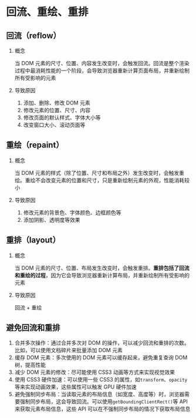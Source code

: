 # 回流、重绘、重排

## 回流（reflow）

1. 概念

   当 DOM 元素的尺寸、位置、内容发生改变时，会触发回流。回流是整个渲染过程中最消耗性能的一个阶段，会导致浏览器重新计算页面布局，并重新绘制所有受影响的元素

2. 导致原因

   1. 添加、删除、修改 DOM 元素
   2. 修改元素的位置、尺寸、内容
   3. 修改页面的默认样式、字体大小等
   4. 改变窗口大小、滚动页面等

## 重绘（repaint）

1. 概念

   当 DOM 元素的样式（除了位置、尺寸和布局之外）发生改变时，会触发重绘。重绘不会改变元素的位置和尺寸，只是重新绘制元素的外观，性能消耗较小

2. 导致原因

   1. 修改元素的背景色、字体颜色、边框颜色等
   2. 添加阴影、透明度等效果

## 重排（layout）

1. 概念

   当 DOM 元素的尺寸、位置、布局发生改变时，会触发重排。**重排包括了回流和重绘的过程**，因为它会导致浏览器重新计算布局，并重新绘制所有受影响的元素

2. 导致原因

   回流 + 重绘



## 避免回流和重排

1. 合并多次操作：通过合并多次对 DOM 的操作，可以减少回流和重排的次数。比如，可以使用文档碎片来批量添加 DOM 元素
2. 缓存 DOM 元素：多次使用的 DOM 元素可以缓存起来，避免重复查询 DOM 树，提高性能
3. 减少 DOM 元素的修改：尽可能使用 CSS3 动画等方式来实现视觉效果
4. 使用 CSS3 硬件加速：可以使用一些 CSS3 的属性，如`transform`、`opacity`等来实现动画效果，这些属性可以触发 GPU 硬件加速
5. 避免强制同步布局：当读取元素的布局信息（如宽度、高度等）时，浏览器需要强制同步布局，这会导致回流。可以使用`getBoundingClientRect()`等 API 来获取元素布局信息，这些 API 可以在不强制同步布局的情况下获取布局信息